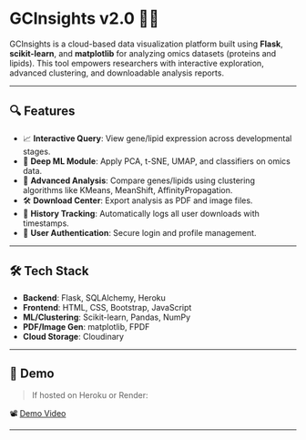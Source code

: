 # GCInsights v2.0 🧬🔬

GCInsights is a cloud-based data visualization platform built using **Flask**, **scikit-learn**, and **matplotlib** for analyzing omics datasets (proteins and lipids). This tool empowers researchers with interactive exploration, advanced clustering, and downloadable analysis reports.

---

## 🔍 Features

- 📈 **Interactive Query**: View gene/lipid expression across developmental stages.
- 🧠 **Deep ML Module**: Apply PCA, t-SNE, UMAP, and classifiers on omics data.
- 🧪 **Advanced Analysis**: Compare genes/lipids using clustering algorithms like KMeans, MeanShift, AffinityPropagation.
- 🛠 **Download Center**: Export analysis as PDF and image files.
- 🧾 **History Tracking**: Automatically logs all user downloads with timestamps.
- 🔐 **User Authentication**: Secure login and profile management.

---

## 🛠 Tech Stack

- **Backend**: Flask, SQLAlchemy, Heroku
- **Frontend**: HTML, CSS, Bootstrap, JavaScript
- **ML/Clustering**: Scikit-learn, Pandas, NumPy
- **PDF/Image Gen**: matplotlib, FPDF
- **Cloud Storage**: Cloudinary

---

## 🚀 Demo

> If hosted on Heroku or Render:

📽️ [Demo Video](https://drive.google.com/file/d/1rU_R5_9oCkB9NP-NeK6UO1gpbnSctVHs/view?usp=drive_link)

---
